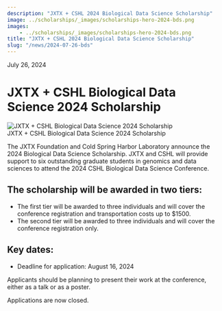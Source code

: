 ```yaml
---
description: "JXTX + CSHL 2024 Biological Data Science Scholarship"
image: ../scholarships/_images/scholarships-hero-2024-bds.png
images:
    - ../scholarships/_images/scholarships-hero-2024-bds.png
title: "JXTX + CSHL 2024 Biological Data Science Scholarship"
slug: "/news/2024-07-26-bds"
---
```


<Date>July 26, 2024</Date>

# JXTX + CSHL Biological Data Science 2024 Scholarship

<Image alt="JXTX + CSHL Biological Data Science 2024 Scholarship" image={props.images[0]} />

<figcaption>JXTX + CSHL Biological Data Science 2024 Scholarship</figcaption>


The JXTX Foundation and Cold Spring Harbor Laboratory announce the 2024 Biological Data Science Scholarship. JXTX and CSHL will provide support to six outstanding graduate students in genomics and data sciences to attend the 2024 CSHL Biological Data Science Conference.


## The scholarship will be awarded in two tiers:

- The first tier will be awarded to three individuals and will cover the conference registration and transportation costs up to $1500.
- The second tier will be awarded to three individuals and will cover the conference registration only.

## Key dates:

- Deadline for application: August 16, 2024

Applicants should be planning to present their work at the conference, either as a talk or as a poster.

Applications are now closed.
